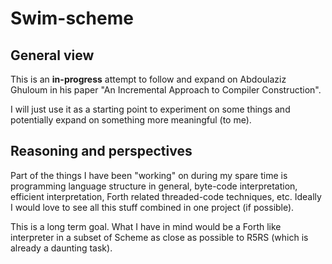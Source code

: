 # Swim-scheme

## General view

This is an **in-progress** attempt to follow and expand on Abdoulaziz Ghuloum in his paper "An Incremental Approach to Compiler Construction".

I will just use it as a starting point to experiment on some things and potentially expand on something more meaningful (to me).


## Reasoning and perspectives

Part of the things I have been "working" on during my spare time is programming language structure in general, byte-code interpretation,
efficient interpretation, Forth related threaded-code techniques, etc. Ideally I would love to see all this stuff combined in one project
(if possible).

This is a long term goal. What I have in mind would be a Forth like interpreter in a subset of Scheme as close as possible to R5RS (which is
already a daunting task).
